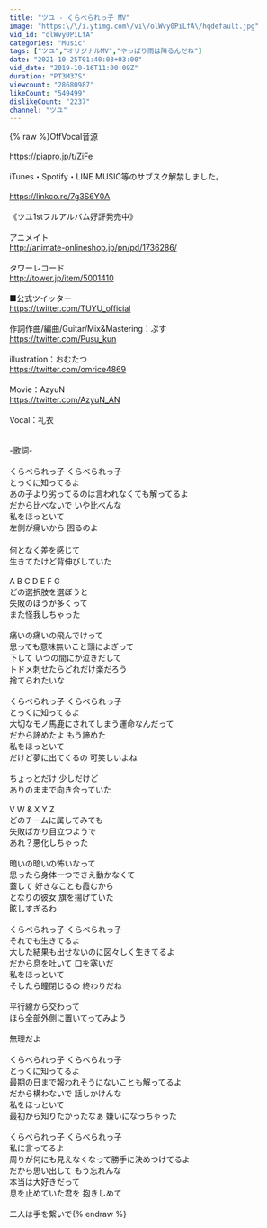 ```yaml
---
title: "ツユ - くらべられっ子 MV"
image: "https:\/\/i.ytimg.com\/vi\/olWvy0PiLfA\/hqdefault.jpg"
vid_id: "olWvy0PiLfA"
categories: "Music"
tags: ["ツユ","オリジナルMV","やっぱり雨は降るんだね"]
date: "2021-10-25T01:40:03+03:00"
vid_date: "2019-10-16T11:00:09Z"
duration: "PT3M37S"
viewcount: "28680987"
likeCount: "549499"
dislikeCount: "2237"
channel: "ツユ"
---
```

{% raw %}OffVocal音源<br /><br /><a rel="nofollow" target="blank" href="https://piapro.jp/t/ZiFe">https://piapro.jp/t/ZiFe</a><br /><br />iTunes・Spotify・LINE MUSIC等のサブスク解禁しました。<br /><br />﻿<a rel="nofollow" target="blank" href="https://linkco.re/7g3S6Y0A">https://linkco.re/7g3S6Y0A</a><br /><br />《ツユ1stフルアルバム好評発売中》<br /><br />アニメイト<br /><a rel="nofollow" target="blank" href="http://animate-onlineshop.jp/pn/pd/1736286/">http://animate-onlineshop.jp/pn/pd/1736286/</a><br /><br />タワーレコード<br /><a rel="nofollow" target="blank" href="http://tower.jp/item/5001410">http://tower.jp/item/5001410</a><br /><br />■公式ツイッター<br /><a rel="nofollow" target="blank" href="https://twitter.com/TUYU_official">https://twitter.com/TUYU_official</a><br /><br />作詞作曲/編曲/Guitar/Mix&amp;Mastering：ぷす<br /><a rel="nofollow" target="blank" href="https://twitter.com/Pusu_kun">https://twitter.com/Pusu_kun</a><br /><br />illustration：おむたつ<br /><a rel="nofollow" target="blank" href="https://twitter.com/omrice4869">https://twitter.com/omrice4869</a><br /><br />Movie：AzyuN<br /><a rel="nofollow" target="blank" href="https://twitter.com/AzyuN_AN">https://twitter.com/AzyuN_AN</a><br /><br />Vocal：礼衣<br /><br /><br />-歌詞-<br /><br />くらべられっ子 くらべられっ子<br />とっくに知ってるよ<br />あの子より劣ってるのは言われなくても解ってるよ<br />だから比べないで いや比べんな<br />私をほっといて<br />左側が痛いから 困るのよ<br />　<br />何となく差を感じて<br />生きてたけど背伸びしていた<br /><br />A B C D E F G<br />どの選択肢を選ぼうと<br />失敗のほうが多くって<br />また怪我しちゃった<br /><br />痛いの痛いの飛んでけって<br />思っても意味無いこと頭によぎって<br />下して いつの間にか泣きだして<br />トドメ刺せたらどれだけ楽だろう<br />捨てられたいな<br /><br />くらべられっ子 くらべられっ子<br />とっくに知ってるよ<br />大切なモノ馬鹿にされてしまう運命なんだって<br />だから諦めたよ もう諦めた<br />私をほっといて<br />だけど夢に出てくるの 可笑しいよね<br /><br />ちょっとだけ 少しだけど<br />ありのままで向き合っていた<br /><br />V W &amp; X Y Z<br />どのチームに属してみても<br />失敗ばかり目立つようで<br />あれ？悪化しちゃった<br /><br />暗いの暗いの怖いなって<br />思ったら身体一つでさえ動かなくて<br />蓋して 好きなことも霞むから<br />となりの彼女 旗を揚げていた<br />眩しすぎるわ<br /><br />くらべられっ子 くらべられっ子<br />それでも生きてるよ<br />大した結果も出せないのに図々しく生きてるよ<br />だから息を吐いて 口を塞いだ<br />私をほっといて<br />そしたら瞳閉じるの 終わりだね<br /><br />平行線から交わって<br />ほら全部外側に置いてってみよう<br /><br />無理だよ<br /><br />くらべられっ子 くらべられっ子<br />とっくに知ってるよ<br />最期の日まで報われそうにないことも解ってるよ<br />だから構わないで 話しかけんな<br />私をほっといて<br />最初から知りたかったなぁ 嫌いになっちゃった<br /><br />くらべられっ子 くらべられっ子<br />私に言ってるよ<br />周りが何にも見えなくなって勝手に決めつけてるよ<br />だから思い出して もう忘れんな<br />本当は大好きだって<br />息を止めていた君を 抱きしめて<br /><br />二人は手を繋いで{% endraw %}
